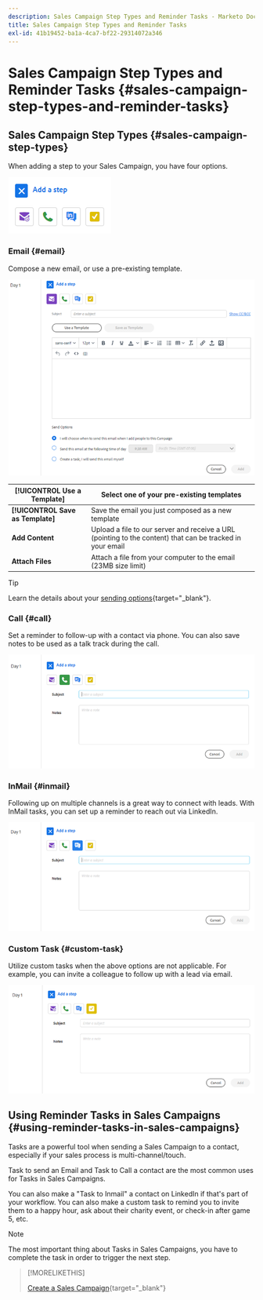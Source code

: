 ```yaml
---
description: Sales Campaign Step Types and Reminder Tasks - Marketo Docs - Product Documentation
title: Sales Campaign Step Types and Reminder Tasks
exl-id: 41b19452-ba1a-4ca7-bf22-29314072a346
---
```

# Sales Campaign Step Types and Reminder Tasks {#sales-campaign-step-types-and-reminder-tasks}

## Sales Campaign Step Types {#sales-campaign-step-types}

When adding a step to your Sales Campaign, you have four options.

![](assets/sales-campaign-step-types-and-reminder-tasks-1.png)

### Email {#email}

Compose a new email, or use a pre-existing template.

![](assets/sales-campaign-step-types-and-reminder-tasks-2.png)

| **[!UICONTROL Use a Template]** |Select one of your pre-existing templates |
|---|---|
| **[!UICONTROL Save as Template]** |Save the email you just composed as a new template |
| **Add Content** |Upload a file to our server and receive a URL (pointing to the content) that can be tracked in your email |
| **Attach Files** |Attach a file from your computer to the email (23MB size limit) |

>[!TIP]
>
>Learn the details about your [sending options](/help/marketo/product-docs/marketo-sales-insight/actions/campaigns/sales-campaign-send-options-for-email-steps.md){target="_blank"}.

### Call {#call}

Set a reminder to follow-up with a contact via phone. You can also save notes to be used as a talk track during the call.

![](assets/sales-campaign-step-types-and-reminder-tasks-3.png)

### InMail {#inmail}

Following up on multiple channels is a great way to connect with leads. With InMail tasks, you can set up a reminder to reach out via LinkedIn.

![](assets/sales-campaign-step-types-and-reminder-tasks-4.png)

### Custom Task {#custom-task}

Utilize custom tasks when the above options are not applicable. For example, you can invite a colleague to follow up with a lead via email.

![](assets/sales-campaign-step-types-and-reminder-tasks-5.png)

## Using Reminder Tasks in Sales Campaigns {#using-reminder-tasks-in-sales-campaigns}

Tasks are a powerful tool when sending a Sales Campaign to a contact, especially if your sales process is multi-channel/touch.
  
Task to send an Email and Task to Call a contact are the most common uses for Tasks in Sales Campaigns.
  
You can also make a "Task to Inmail" a contact on LinkedIn if that's part of your workflow. You can also make a custom task to remind you to invite them to a happy hour, ask about their charity event, or check-in after game 5, etc.

>[!NOTE]
>
>The most important thing about Tasks in Sales Campaigns, you have to complete the task in order to trigger the next step.

>[!MORELIKETHIS]
>
>[Create a Sales Campaign](/help/marketo/product-docs/marketo-sales-insight/actions/campaigns/create-a-sales-campaign.md){target="_blank"}
